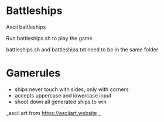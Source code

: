 # Battleships
Ascii battleships

Run battleships.sh to play the game

battleships.sh and battleships.txt need to be in the same folder

# Gamerules
* ships never touch with sides, only with corners
* accepts uppercase and lowercase input
* shoot down all generated ships to win

_ascii art from https://asciiart.website _
